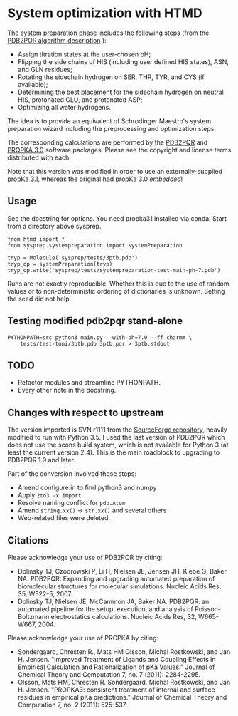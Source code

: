 System optimization with HTMD
===============

The system preparation phase includes the following steps (from the
[PDB2PQR algorithm
description](http://www.poissonboltzmann.org/docs/pdb2pqr-algorithm-description/)
):

 * Assign titration states at the user-chosen pH;
 * Flipping the side chains of HIS (including user defined HIS states), ASN, and GLN residues;
 * Rotating the sidechain hydrogen on SER, THR, TYR, and CYS (if available);
 * Determining the best placement for the sidechain hydrogen on neutral HIS, protonated GLU, and protonated ASP;
 * Optimizing all water hydrogens.

The idea is to provide an equivalent of Schrodinger Maestro's system
preparation wizard including the preprocessing and optimization steps.

The corresponding calculations are performed by the
[PDB2PQR](http://www.poissonboltzmann.org/) and [PROPKA
3.0](https://github.com/jensengroup/propka-3.1) software packages.
Please see the copyright and license terms distributed with each.

Note that this version was modified in order to use an externally-supplied
[propKa 3.1](https://github.com/jensengroup/propka-3.1/blob/master/scripts/propka31.py), whereas
the original had propKa 3.0 *embedded*!


Usage
----------

See the docstring for options. You need propka31 installed via conda.
Start from a directory above sysprep.
    
    from htmd import *
    from sysprep.systempreparation import systemPreparation

    tryp = Molecule('sysprep/tests/3ptb.pdb')
    tryp_op = systemPreparation(tryp)
    tryp_op.write('sysprep/tests/systempreparation-test-main-ph-7.pdb')


Runs are not exactly reproducible. Whether this is due to the use of
random values or to non-deterministic ordering of dictionaries is
unknown. Setting the seed did not help.


Testing modified pdb2pqr stand-alone
---------------------------

    PYTHONPATH=src python3 main.py --with-ph=7.0 --ff charmm \
        tests/test-toni/3ptb.pdb 3ptb.pqr > 3ptb.stdout



TODO
----

* Refactor modules and streamline PYTHONPATH.
* Every other note in the docstring.
 
 


Changes with respect to upstream
-------------------


The version imported is SVN r1111 from the [SourceForge
repository](http://sourceforge.net/p/pdb2pqr/code/HEAD/tree/trunk/pdb2pqr/),
heavily modified to run with Python 3.5.  I used the last version of
PDB2PQR which does not use the scons build system, which is not
available for Python 3 (at least the current version 2.4). This is the
main roadblock to upgrading to PDB2PQR 1.9 and later.

Part of the conversion involved those steps:

 * Amend configure.in to find python3 and numpy
 * Apply `2to3 -x import`
 * Resolve naming conflict for `pdb.Atom`
 * Amend `string.xx()` -> `str.xx()` and several others
 * Web-related files were deleted.





Citations
---------

Please acknowledge your use of PDB2PQR by citing:

 *   Dolinsky TJ, Czodrowski P, Li H, Nielsen JE, Jensen JH, Klebe G, Baker NA. PDB2PQR: Expanding and upgrading automated preparation of biomolecular structures for molecular simulations. Nucleic Acids Res, 35, W522-5, 2007. 
 *   Dolinsky TJ, Nielsen JE, McCammon JA, Baker NA. PDB2PQR: an automated pipeline for the setup, execution, and analysis of Poisson-Boltzmann electrostatics calculations. Nucleic Acids Res, 32, W665-W667, 2004.
 
 
Please acknowledge your use of PROPKA by citing:

 *   Sondergaard, Chresten R., Mats HM Olsson, Michal Rostkowski, and Jan H. Jensen. "Improved Treatment of Ligands and Coupling Effects in Empirical Calculation and Rationalization of pKa Values." Journal of Chemical Theory and Computation 7, no. 7 (2011): 2284-2295.
 *   Olsson, Mats HM, Chresten R. Sondergaard, Michal Rostkowski, and Jan H. Jensen. "PROPKA3: consistent treatment of internal and surface residues in empirical pKa predictions." Journal of Chemical Theory and Computation 7, no. 2 (2011): 525-537.


